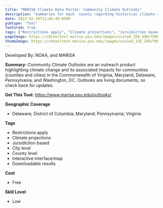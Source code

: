 ```yaml
---
title: "MARISA Climate Data Portal: Community Climate Outlooks"
description: "Summaries for each  county regarding historical climate change and future climate projections"
date: 2022-02-28T11:04:49-0500
pubtype: "Tool"
featured: true
tags: ["Restrictions apply", "Climate projections", "Jursidiction based", "City level", "County level", "Interactive interface/map", "Downloadable results"]
pageImage: https://cbtooltest.marisa.psu.edu/images/scaled_250_400/TOOLID_13.3_ScreenCapture-1.png
thumbImage: https://cbtooltest.marisa.psu.edu/images/scaled_156_250/TOOLID_13.3_ScreenCapture-1.png
---
```

Developed By: NOAA, and MARISA

**Summary:** Community Climate Outlooks are an outreach product highlighting climate change and its associated impacts for communities (counties and cities) in the Commonwealth of Virginia, Maryland, Delaware, Pennsylvania, and Washington, DC. Outlooks are living documents, so check back for updates.

__**Get This Tool:**__ https://www.marisa.psu.edu/outlooks/

__**Geographic Coverage**__
- Delaware; District of Columbia; Maryland; Pennsylvania; Virginia

__**Tags**__
-  Restrictions apply
-  Climate projections
-  Jursidiction based
-  City level
-  County level
-  Interactive interface/map
-  Downloadable results

__**Cost**__
- Free

__**Skill Level**__
- Low
